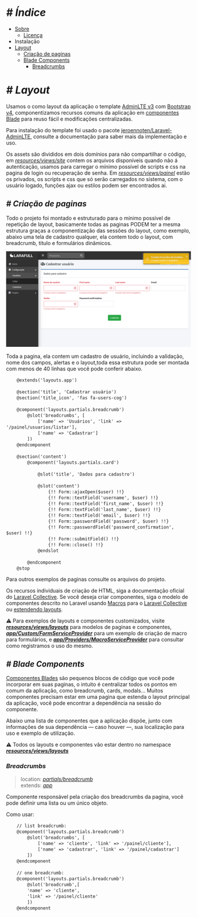 # *# Índice*

- [Sobre](/README.md)
  - [Licença](/README.md)
- Instalação
- [Layout](##layout) 
   - [Criação de paginas](#criação-de-paginas)
   - [Blade Components](#blade-components)
      - [Breadcrumbs](#breadcrumbs)

# *# Layout*

Usamos o como layout da aplicação o template [AdminLTE v3](https://adminlte.io/docs/3.0/layout.html) com [Bootstrap v4](https://getbootstrap.com/docs/4.0/getting-started/introduction/), componentizamos recursos comuns da aplicação em [componentes Blade](#blade-components) para reuso fácil e modificações centralizadas.

Para instalação do template foi usado o pacote [jeroennoten/Laravel-AdminLTE](https://github.com/jeroennoten/Laravel-AdminLTE/), consulte a documentação para saber mais da implementação e uso. 

Os assets são divididos em dois domínios para não compartilhar o código, em [*resources/views/site*](./resources/views/site) contem os arquivos disponíveis quando não á autenticação, usamos para carregar o mínimo possível de scripts e css na pagina de login ou recuperação de senha.  Em [*resources/views/painel*](./resources/views/painel) estão os privados, os scripts e css que só serão carregados no sistema, com o usuário logado, funções ajax ou estilos podem ser encontrados ai. 

## *# Criação de paginas*

Todo o projeto foi montado e estruturado para o mínimo possível de repetição de layout, basicamente todas as paginas PODEM ter a mesma estrutura graças a componentização das sessões do layout, como exemplo, abaixo uma tela de cadastro qualquer, ela contem todo o layout, com breadcrumb, titulo e formulários dinâmicos.

![store_model_example](.\images\store_model_example.png)



Toda a pagina, ela contem um cadastro de usuário, incluindo a validação, nome dos campos, alertas e o layout,toda essa estrutura pode ser montada com menos de 40 linhas que você pode conferir abaixo.

```
    @extends('layouts.app')

    @section('title', 'Cadastrar usuário')
    @section('title_icon', 'fas fa-users-cog')

    @component('layouts.partials.breadcrumb')
        @slot('breadcrumbs', [
            ['name' => 'Usuários', 'link' => '/painel/usuarios/listar'],
            ['name' => 'Cadastrar']
        ])
    @endcomponent

    @section('content')
        @component('layouts.partials.card')
        
            @slot('title', 'Dados para cadastro')

            @slot('content')
                {!! Form::ajaxOpen($user) !!}
                {!! Form::textField('username', $user) !!}
                {!! Form::textField('first_name', $user) !!}
                {!! Form::textField('last_name', $user) !!}
                {!! Form::textField('email', $user) !!}
                {!! Form::passwordField('password', $user) !!}
                {!! Form::passwordField('password_confirmation', $user) !!}
                {!! Form::submitField() !!}
                {!! Form::close() !!}
            @endslot

        @endcomponent
    @stop
```



Para outros exemplos de paginas consulte os arquivos do projeto.

Os recursos individuais de criação de HTML, siga a documentação oficial do [Laravel Collective](https://laravelcollective.com/docs/6.0/html). Se você deseja criar  componentes, siga o modelo de componentes descrito no Laravel usando [Macros](https://tighten.co/blog/the-magic-of-laravel-macros/) para o [Laravel Collective](https://laravelcollective.com/docs/6.0/html#custom-macros) ou [estendendo layouts](https://laravel.com/docs/7.x/blade#extending-a-layout).

&#9888; Para exemplos de layouts e componentes customizados, visite [***resources/views/layouts***](./resources/views/layouts) para modelos de paginas e componentes, [***app/Custom/FormServiceProvider***](./app/Custom/FormServiceProvider.php) para um exemplo de criação de macro para formulários, e [***app/Providers/MacroServiceProvider***](./app/Providers/MacroServiceProvider.php) para consultar como registramos o uso do mesmo.

## *# Blade Components*

[Componentes Blades](https://laravel.com/docs/7.x/blade) são pequenos blocos de código que você pode incorporar em suas paginas, o intuito é centralizar todos os pontos em comum da aplicação, como breadcrumb, cards, modals...  Muitos componentes precisam estar em uma pagina que estenda o layout principal da aplicação, você  pode encontrar a dependência na sessão do componente.

Abaixo uma lista de componentes que a aplicação dispõe, junto com informações de sua dependência  — caso houver —, sua localização para uso e exemplo de utilização.

&#9888; Todos os layouts e componentes vão estar dentro no namespace [***resources/views/layouts***](./resources/views/layouts)

### *Breadcrumbs*

> location: [*partials/breadcrumb*](./resources/views/layouts/partials/breadcrumb.blade.php) <br>
> extends: [*app*](./resources/views/layouts/app.blade.php)

Componente responsável pela criação dos breadcrumbs da pagina,
você pode definir uma lista ou um único objeto.

Como usar:

        // list breadcrumb:
        @component('layouts.partials.breadcrumb')
            @slot('breadcrumbs', [
                ['name' => 'cliente', 'link' => '/painel/cliente'],
                ['name' => 'cadastrar', 'link' => '/painel/cadastrar']
            ])
        @endcomponent
    
        // one breadcrumb:
        @component('layouts.partials.breadcrumb')
            @slot('breadcrumb',[
            'name' => 'cliente',
            'link' => '/painel/cliente'
            ])
        @endcomponent